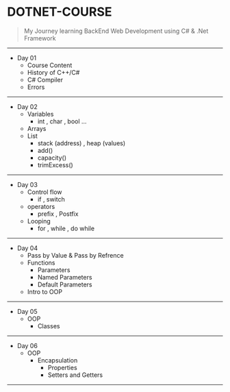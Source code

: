 # DOTNET-COURSE
> My Journey learning BackEnd Web Development using C# &amp; .Net Framework

<hr/>

- Day 01
    - Course Content 
    - History of C++/C#
    - C# Compiler
    - Errors

<hr/>


- Day 02
    - Variables
       - int , char , bool ...
    - Arrays
    - List
        - stack (address) , heap (values)
        - add()
        - capacity()
        - trimExcess()
<hr/>

- Day 03
    - Control flow
        - if , switch
    - operators
        - prefix , Postfix
    - Looping
        - for , while , do while

<hr/>

- Day 04
    - Pass by Value & Pass by Refrence
    - Functions 
        - Parameters
        - Named Parameters
        - Default Parameters
    - Intro to OOP

<hr/>

- Day 05
    - OOP 
        - Classes

<hr />

- Day 06
    - OOP
        - Encapsulation 
            - Properties
            - Setters and Getters

<hr />